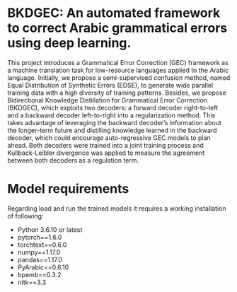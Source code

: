 # BKDGEC: An automated framework to correct Arabic grammatical errors using deep learning. 
This project introduces a Grammatical Error Correction (GEC) framework as a machine translation task for low-resource languages applied to the Arabic language. Initially, we propose a semi-supervised confusion method, named Equal Distribution of Synthetic Errors (EDSE), to generate wide parallel training data with a high diversity of training patterns. Besides, we propose Bidirectional Knowledge Distillation for Grammatical Error Correction (BKDGEC), which exploits two decoders: a forward decoder right-to-left and a backward decoder left-to-right into a regularization method. This takes advantage of leveraging the backward decoder’s information about the longer-term future and distilling knowledge learned in the backward decoder, which could encourage auto-regressive GEC models to plan ahead. Both decoders were trained into a joint training process and Kullback-Leibler divergence was applied to measure the agreement between both decoders as a regulation term.
# Model requirements
Regarding load and run the trained models it requires a working installation of following:
- Python 3.6.10 or latest 
- pytorch==1.6.0
- torchtext==0.6.0
- numpy==1.17.0
- pandas==1.17.0
- PyArabic==0.6.10
- bpemb==0.3.2
- nltk==3.3
